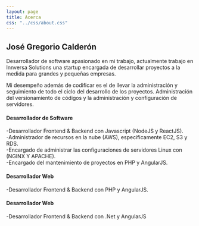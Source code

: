 ```yaml
---
layout: page
title: Acerca
css: "../css/about.css"
---
```


<div class="aboutus-section">
        <div class="">
            <div class="">
                <div class="col-md-6">
                    <div class="aboutus">
                        <h2 class="aboutus-title">José Gregorio Calderón</h2>
                        <p class="aboutus-text">Desarrollador de software apasionado en mi trabajo, actualmente trabajo en Innversa Solutions una startup encargada de desarrollar proyectos a la medida para grandes y pequeñas empresas.</p>
                        <p class="aboutus-text">Mi desempeño además de codificar es el de llevar la administración y seguimiento de todo el ciclo del desarrollo de los proyectos. Administración del versionamiento de códigos y la administración y configuración de servidores. </p>
                    </div>
                </div>
                <div class="col-md-6">
                    <div class="feature">
                        <div class="feature-box">
                            <div class="clearfix">
                                <div class="iconset">
                                    <span class="glyphicon icon"><i class="fab fa-node-js fa-2x"></i></span>
                                </div>
                                <div class="feature-content">
                                    <h4>Desarrollador de Software</h4>
                                    <p> -Desarrollador Frontend & Backend con Javascript (NodeJS y ReactJS).<br/>
                                        -Administrador de recursos en la nube (AWS), especificamente EC2, S3 y RDS.<br/>
                                        -Encargado de administrar las configuraciones de servidores Linux con (NGINX Y APACHE).<br/>
                                        -Encargado del mantenimiento de proyectos en PHP y AngularJS.</p>
                                </div>
                            </div>
                        </div>
                        <div class="feature-box">
                            <div class="clearfix">
                                <div class="iconset">
                                    <i class="fas fa-laptop-code fa-2x"></i>
                                </div>
                                <div class="feature-content">
                                    <h4>Desarrollador Web</h4>
                                    <p>-Desarrollador Frontend & Backend con PHP y AngularJS.</p>
                                </div>
                            </div>
                        </div>
                        <div class="feature-box">
                            <div class="clearfix">
                                <div class="iconset">
                                    <i class="fas fa-laptop-code fa-2x"></i>
                                </div>
                                <div class="feature-content">
                                    <h4>Desarrollador Web</h4>
                                    <p>-Desarrollador Frontend & Backend con .Net y AngularJS</p>
                                </div>
                            </div>
                        </div>
                    </div>
                </div>
            </div>
        </div>
</div>

